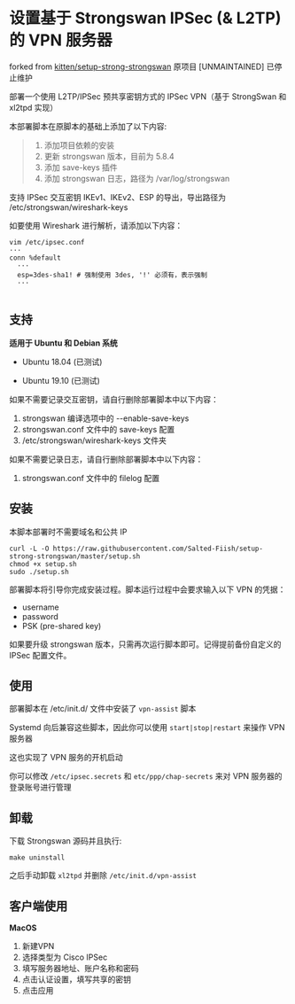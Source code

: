 # 设置基于 Strongswan IPSec (& L2TP) 的 VPN 服务器

forked from [kitten/setup-strong-strongswan](https://github.com/kitten/setup-strong-strongswan)
原项目 [UNMAINTAINED]  已停止维护

部署一个使用 L2TP/IPSec 预共享密钥方式的 IPSec VPN（基于 StrongSwan 和 xl2tpd 实现） 

本部署脚本在原脚本的基础上添加了以下内容:

> 1. 添加项目依赖的安装
> 2. 更新 strongswan 版本，目前为 5.8.4
> 3. 添加 save-keys 插件
> 4. 添加 strongswan 日志，路径为 /var/log/strongswan

支持 IPSec 交互密钥 IKEv1、IKEv2、ESP 的导出，导出路径为 /etc/strongswan/wireshark-keys

如要使用 Wireshark 进行解析，请添加以下内容：

```shell
vim /etc/ipsec.conf
···
conn %default
  ···
  esp=3des-sha1! # 强制使用 3des, '!' 必须有，表示强制
  ···
  
```

## 支持

**适用于 Ubuntu 和 Debian 系统**

* Ubuntu 18.04 (已测试)

* Ubuntu 19.10 (已测试)

如果不需要记录交互密钥，请自行删除部署脚本中以下内容：

1. strongswan 编译选项中的 --enable-save-keys
2. strongswan.conf 文件中的 save-keys 配置
3. /etc/strongswan/wireshark-keys 文件夹

如果不需要记录日志，请自行删除部署脚本中以下内容：

1. strongswan.conf 文件中的 filelog 配置


## 安装

本脚本部署时不需要域名和公共 IP

```
curl -L -O https://raw.githubusercontent.com/Salted-Fiish/setup-strong-strongswan/master/setup.sh
chmod +x setup.sh
sudo ./setup.sh
```

部署脚本将引导你完成安装过程。脚本运行过程中会要求输入以下 VPN 的凭据：

- username
- password
- PSK (pre-shared key)

如果要升级 strongswan 版本，只需再次运行脚本即可。记得提前备份自定义的 IPSec 配置文件。

## 使用

部署脚本在 /etc/init.d/ 文件中安装了 `vpn-assist` 脚本

Systemd 向后兼容这些脚本，因此你可以使用 `start|stop|restart` 来操作 VPN 服务器

这也实现了 VPN 服务的开机启动

你可以修改 `/etc/ipsec.secrets` 和 `etc/ppp/chap-secrets` 来对 VPN 服务器的登录账号进行管理

## 卸载

下载 Strongswan 源码并且执行:

```
make uninstall
```

之后手动卸载 `xl2tpd` 并删除 `/etc/init.d/vpn-assist`

## 客户端使用

**MacOS**

1. 新建VPN
2. 选择类型为 Cisco IPSec
3. 填写服务器地址、账户名称和密码
4. 点击认证设置，填写共享的密钥
5. 点击应用


